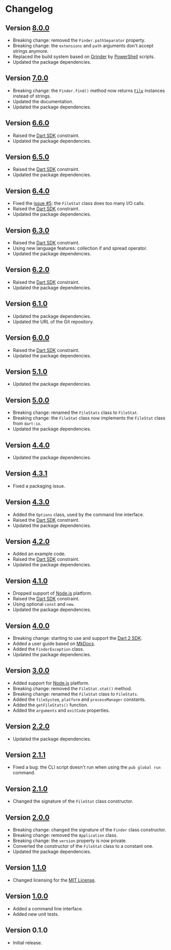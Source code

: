 # Changelog

## Version [8.0.0](https://git.belin.io/cedx/where.dart/compare/v7.0.0...v8.0.0)
- Breaking change: removed the `Finder.pathSeparator` property.
- Breaking change: the `extensions` and `path` arguments don't accept strings anymore.
- Replaced the build system based on [Grinder](https://pub.dev/packages/grinder) by [PowerShell](https://docs.microsoft.com/en-us/powershell) scripts.
- Updated the package dependencies.

## Version [7.0.0](https://git.belin.io/cedx/where.dart/compare/v6.6.0...v6.7.0)
- Breaking change: the `Finder.find()` method now returns [`File`](https://api.dart.dev/stable/dart-io/File-class.html) instances instead of strings.
- Updated the documentation.
- Updated the package dependencies.

## Version [6.6.0](https://git.belin.io/cedx/where.dart/compare/v6.5.0...v6.6.0)
- Raised the [Dart SDK](https://dart.dev/tools/sdk) constraint.
- Updated the package dependencies.

## Version [6.5.0](https://git.belin.io/cedx/where.dart/compare/v6.4.0...v6.5.0)
- Raised the [Dart SDK](https://dart.dev/tools/sdk) constraint.
- Updated the package dependencies.

## Version [6.4.0](https://git.belin.io/cedx/where.dart/compare/v6.3.0...v6.4.0)
- Fixed the [issue #5](https://git.belin.io/cedx/where.dart/issues/5): the `FileStat` class does too many I/O calls.
- Raised the [Dart SDK](https://dart.dev/tools/sdk) constraint.
- Updated the package dependencies.

## Version [6.3.0](https://git.belin.io/cedx/where.dart/compare/v6.2.0...v6.3.0)
- Raised the [Dart SDK](https://dart.dev/tools/sdk) constraint.
- Using new language features: collection if and spread operator.
- Updated the package dependencies.

## Version [6.2.0](https://git.belin.io/cedx/where.dart/compare/v6.1.0...v6.2.0)
- Raised the [Dart SDK](https://dart.dev/tools/sdk) constraint.
- Updated the package dependencies.

## Version [6.1.0](https://git.belin.io/cedx/where.dart/compare/v6.0.0...v6.1.0)
- Updated the package dependencies.
- Updated the URL of the Git repository.

## Version [6.0.0](https://git.belin.io/cedx/where.dart/compare/v5.1.0...v6.0.0)
- Raised the [Dart SDK](https://dart.dev/tools/sdk) constraint.
- Updated the package dependencies.

## Version [5.1.0](https://git.belin.io/cedx/where.dart/compare/v5.0.0...v5.1.0)
- Updated the package dependencies.

## Version [5.0.0](https://git.belin.io/cedx/where.dart/compare/v4.4.0...v5.0.0)
- Breaking change: renamed the `FileStats` class to `FileStat`.
- Breaking change: the `FileStat` class now implements the `FileStat` class from `dart:io`.
- Updated the package dependencies.

## Version [4.4.0](https://git.belin.io/cedx/where.dart/compare/v4.3.1...v4.4.0)
- Updated the package dependencies.

## Version [4.3.1](https://git.belin.io/cedx/where.dart/compare/v4.3.0...v4.3.1)
- Fixed a packaging issue.

## Version [4.3.0](https://git.belin.io/cedx/where.dart/compare/v4.2.0...v4.3.0)
- Added the `Options` class, used by the command line interface.
- Raised the [Dart SDK](https://dart.dev/tools/sdk) constraint.
- Updated the package dependencies.

## Version [4.2.0](https://git.belin.io/cedx/where.dart/compare/v4.1.0...v4.2.0)
- Added an example code.
- Raised the [Dart SDK](https://dart.dev/tools/sdk) constraint.
- Updated the package dependencies.

## Version [4.1.0](https://git.belin.io/cedx/where.dart/compare/v4.0.0...v4.1.0)
- Dropped support of [Node.js](https://nodejs.org) platform.
- Raised the [Dart SDK](https://dart.dev/tools/sdk) constraint.
- Using optional `const` and `new`.
- Updated the package dependencies.

## Version [4.0.0](https://git.belin.io/cedx/where.dart/compare/v3.0.0...v4.0.0)
- Breaking change: starting to use and support the [Dart 2 SDK](https://dart.dev/tools/sdk).
- Added a user guide based on [MkDocs](http://www.mkdocs.org).
- Added the `FinderException` class.
- Updated the package dependencies.

## Version [3.0.0](https://git.belin.io/cedx/where.dart/compare/v2.2.0...v3.0.0)
- Added support for [Node.js](https://nodejs.org) platform.
- Breaking change: removed the `FileStat.stat()` method.
- Breaking change: renamed the `FileStat` class to `FileStats`.
- Added the `fileSystem`, `platform` and `processManager` constants.
- Added the `getFileStats()` function.
- Added the `arguments` and `exitCode` properties.

## Version [2.2.0](https://git.belin.io/cedx/where.dart/compare/v2.1.1...v2.2.0)
- Updated the package dependencies.

## Version [2.1.1](https://git.belin.io/cedx/where.dart/compare/v2.1.0...v2.1.1)
- Fixed a bug: the CLI script doesn't run when using the `pub global run` command.

## Version [2.1.0](https://git.belin.io/cedx/where.dart/compare/v2.0.0...v2.1.0)
- Changed the signature of the `FileStat` class constructor.

## Version [2.0.0](https://git.belin.io/cedx/where.dart/compare/v1.1.0...v2.0.0)
- Breaking change: changed the signature of the `Finder` class constructor.
- Breaking change: removed the `Application` class.
- Breaking change: the `version` property is now private.
- Converted the constructor of the `FileStat` class to a constant one.
- Updated the package dependencies.

## Version [1.1.0](https://git.belin.io/cedx/where.dart/compare/v1.0.0...v1.1.0)
- Changed licensing for the [MIT License](https://opensource.org/licenses/MIT).

## Version [1.0.0](https://git.belin.io/cedx/where.dart/compare/v0.1.0...v1.0.0)
- Added a command line interface.
- Added new unit tests.

## Version 0.1.0
- Initial release.
